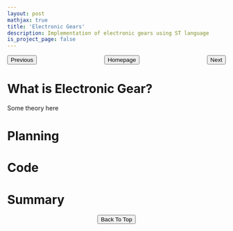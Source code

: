 ```yaml
---
layout: post
mathjax: true
title: 'Electronic Gears'
description: Implementation of electronic gears using ST language
is_project_page: false
---
```



<p style="text-align:center;">
<button type="button" onclick="window.location.href='index.html';">Homepage</button>
<span style="float:left;"><button type="button" onclick="alert('This is the first chapter!')">Previous</button></span>
<span style="float:right;"><button type="button" onclick="window.location.href='ch3.html';">Next</button></span>
</p>

# What is Electronic Gear?
Some theory here

# Planning

# Code

# Summary

<p style="text-align:center;">
<button type="button" onclick="window.location.href='#top';">Back To Top</button>
<p>

